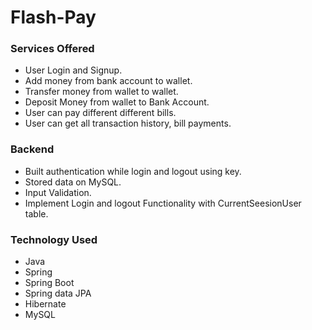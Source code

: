 <h1>Flash-Pay</h1>

<h3>Services Offered</h3>

- User Login and Signup.
- Add money from bank account to wallet.
- Transfer money from wallet to wallet.
- Deposit Money from wallet to Bank Account.
- User can pay different different bills.
- User can get all transaction history, bill payments.

<h3>Backend</h3>

- Built authentication while login and logout using key.
- Stored data on MySQL.
- Input Validation.
- Implement Login and logout Functionality with CurrentSeesionUser table.

<h3>Technology Used</h3>

- Java
- Spring
- Spring Boot
- Spring data JPA
- Hibernate
- MySQL

